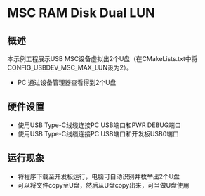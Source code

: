 # MSC RAM Disk Dual LUN

## 概述

本示例工程展示USB MSC设备虚拟出2个U盘（在CMakeLists.txt中将CONFIG_USBDEV_MSC_MAX_LUN设为2）。

- PC 通过设备管理器查看得到2个U盘

## 硬件设置

- 使用USB Type-C线缆连接PC USB端口和PWR DEBUG端口
- 使用USB Type-C线缆连接PC USB端口和开发板USB0端口

## 运行现象

- 将程序下载至开发板运行，电脑可自动识别并枚举出2个U盘
- 可以将文件copy至U盘，然后从U盘copy出来，可当做U盘使用

